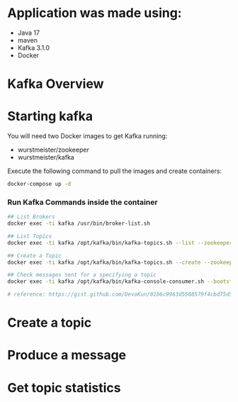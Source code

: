 # Application was made using:

* Java 17
* maven
* Kafka 3.1.0
* Docker

# Kafka Overview


# Starting kafka

You will need two Docker images to get Kafka running:

* wurstmeister/zookeeper
* wurstmeister/kafka

Execute the following command to pull the images and create containers:
```bash
docker-compose up -d
```

### Run Kafka Commands inside the container
```bash
## List Brokers
docker exec -ti kafka /usr/bin/broker-list.sh

## List Topics
docker exec -ti kafka /opt/kafka/bin/kafka-topics.sh --list --zookeeper zookeeper:2181

## Create a Topic
docker exec -ti kafka /opt/kafka/bin/kafka-topics.sh --create --zookeeper zookeeper:2181 --replication-factor 1 --partitions 1 --topic test

## Check messages sent for a specifying a topic 
docker exec -ti kafka /opt/kafka/bin/kafka-console-consumer.sh --bootstrap-server localhost:9092 --topic ECOMMERCE_NEW_ORDER --from-beginning

# reference: https://gist.github.com/DevoKun/01b6c9963d5508579f4cbd75d52640a9#run-kafka-commands-inside-the-container
```

# Create a topic

# Produce a message

# Get topic statistics
